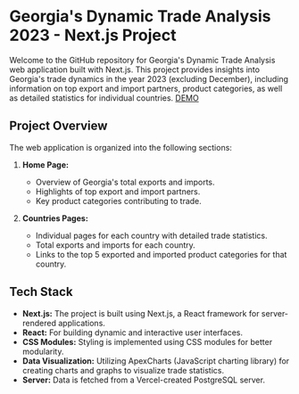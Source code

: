# Georgia's Dynamic Trade Analysis 2023 - Next.js Project

Welcome to the GitHub repository for Georgia's Dynamic Trade Analysis web application built with Next.js. This project provides insights into Georgia's trade dynamics in the year 2023 (excluding December), including information on top export and import partners, product categories, as well as detailed statistics for individual countries.
[DEMO](https://g-trade.vercel.app/)

## Project Overview

The web application is organized into the following sections:

1. **Home Page:**

   - Overview of Georgia's total exports and imports.
   - Highlights of top export and import partners.
   - Key product categories contributing to trade.

2. **Countries Pages:**
   - Individual pages for each country with detailed trade statistics.
   - Total exports and imports for each country.
   - Links to the top 5 exported and imported product categories for that country.

## Tech Stack

- **Next.js:** The project is built using Next.js, a React framework for server-rendered applications.
- **React:** For building dynamic and interactive user interfaces.
- **CSS Modules:** Styling is implemented using CSS modules for better modularity.
- **Data Visualization:** Utilizing ApexCharts (JavaScript charting library) for creating charts and graphs to visualize trade statistics.
- **Server:** Data is fetched from a Vercel-created PostgreSQL server.
